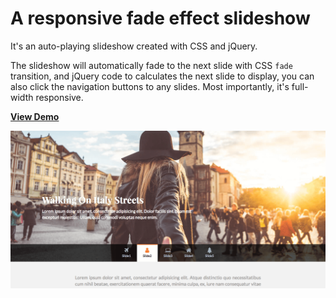 # A responsive fade effect slideshow
It's an auto-playing slideshow created with CSS and jQuery.  

The slideshow will automatically fade to the next slide with CSS `fade` transition, and jQuery code to calculates the next slide to display, you can also click the navigation buttons to any slides. Most importantly, it's full-width responsive.  

[**View Demo**](https://chinyi3005.github.io/100websites/29-fade-slideshow)

![JS + CSS Clock](./imgs/demo-fade-slideshow.png)
